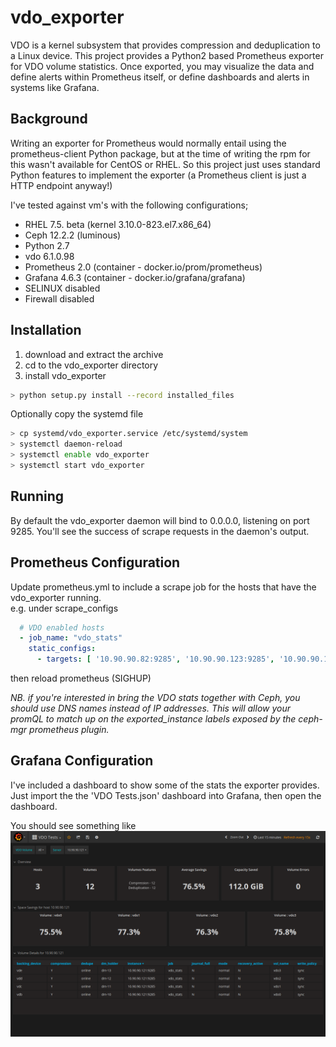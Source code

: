 # vdo_exporter
VDO is a kernel subsystem that provides compression and deduplication to a Linux device. This project provides a Python2 based Prometheus exporter
 for VDO volume statistics. Once exported, you may visualize the data and define alerts within Prometheus itself, or
  define dashboards and alerts in systems like Grafana.  

## Background  
Writing an exporter for Prometheus would normally entail using the prometheus-client Python package, but at the time of writing
the rpm for this wasn't available for CentOS or RHEL. So this project just uses standard Python features to implement
the exporter (a Prometheus client is just a HTTP endpoint anyway!)

I've tested against vm's with the following configurations;  

- RHEL 7.5. beta (kernel 3.10.0-823.el7.x86_64)  
- Ceph 12.2.2 (luminous)  
- Python 2.7  
- vdo 6.1.0.98  
- Prometheus 2.0 (container - docker.io/prom/prometheus)
- Grafana 4.6.3 (container - docker.io/grafana/grafana)
- SELINUX disabled
- Firewall disabled

## Installation  
1. download and extract the archive  
2. cd to the vdo_exporter directory  
3. install vdo_exporter  
```bash
> python setup.py install --record installed_files
```
Optionally copy the systemd file
```bash
> cp systemd/vdo_exporter.service /etc/systemd/system
> systemctl daemon-reload
> systemctl enable vdo_exporter
> systemctl start vdo_exporter
```

## Running  
By default the vdo_exporter daemon will bind to 0.0.0.0, listening on port 9285. You'll see
the success of scrape requests in the daemon's output.  



## Prometheus Configuration  
Update prometheus.yml to include a scrape job for the hosts that have the vdo_exporter running.  
e.g. under scrape_configs
```yaml
  # VDO enabled hosts
  - job_name: "vdo_stats"
    static_configs:
      - targets: [ '10.90.90.82:9285', '10.90.90.123:9285', '10.90.90.121:9285']
```
then reload prometheus (SIGHUP)  

*NB. if you're interested in bring the VDO stats together with Ceph, you should use
DNS names instead of IP addresses. This will allow your promQL to match up on the exported_instance labels
exposed by the ceph-mgr prometheus plugin.*

## Grafana Configuration  
I've included a dashboard to show some of the stats the exporter provides. Just import the
the 'VDO Tests.json' dashboard into Grafana, then open the dashboard.  

You should see something like  
![screenshot](/screenshots/vdo_dashboard.png)

